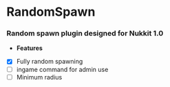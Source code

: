 # RandomSpawn
### Random spawn plugin designed for Nukkit 1.0
* **Features**
- [x] Fully random spawning
- [ ] ingame command for admin use
- [ ] Minimum radius

